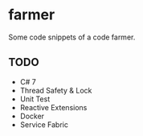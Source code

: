 # farmer
Some code snippets of a code farmer.

## TODO
* C# 7
* Thread Safety & Lock
* Unit Test
* Reactive Extensions
* Docker
* Service Fabric

